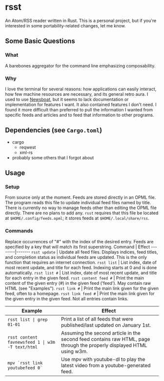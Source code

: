 # rsst

An Atom/RSS reader written in Rust. This is a personal project, but if you're interested in some portability-related changes, let me know.

## Some Basic Questions

### What
A barebones aggregator for the command line emphasizing composability.

### Why
I love the terminal for several reasons: how applications can easily interact, how few machine resources are necessary, and its general retro aura. I used to use [Newsboat](https://github.com/newsboat/newsboat), but it seems to lack documentation or implementation for features I want. It also contained features I don't need. I found it more difficult than preferred to pull the information I wanted from specific feeds and articles and to feed that information to other programs.

## Dependencies (see `Cargo.toml`)
- cargo
	- reqwest
	- xml-rs
- probably some others that I forgot about

## Usage

### Setup
From source only at the moment. Feeds are stored directly in an OPML file. The program reads this file to update individual feed files named by title. There is currently no way to manage feeds other than editing the OPML file directly. There are no plans to add any. `rsst` requires that this file be located at `$HOME/.config/feeds.opml`; it stores feeds at `$HOME/.local/share/rss`.

### Commands
Replace occurrences of "#" with the index of the desired entry. Feeds are specified by a key that will match its first superstring.
Command | Effect
--------|-------
`rsst update` | Update all feed files. Displays indices, feed titles, and completion status as individual feeds are updated. This is the only function that requires an internet connection.
`rsst list` | List index, date of most recent update, and title for each feed. Indexing starts at 0 and is done automatically.
`rsst list #` | List index, date of most recent update, and title for each entry in the given feed.
`rsst content feed #` | Print the main content of the given entry (#) in the given feed ('feed'). May contain raw HTML (see "Examples").
`rsst link #` | Print the main link given for the given feed, often to a homepage.
`rsst link feed #` | Print the main link given for the given entry in the given feed. Not all entries contain links.

Example | Effect
--------|-------
`rsst list \| grep 01-01` | Print a list of all feeds that were published/last updated on January 1st.
`rsst content favnewsfeed 1 \| w3m -T text/html` | Assuming the second article in the second feed contains raw HTML, page through the properly displayed HTML using w3m.
`` mpv `rsst link youtubefeed 0` `` | Use mpv with youtube-dl to play the latest video from a youtube-generated feed.
